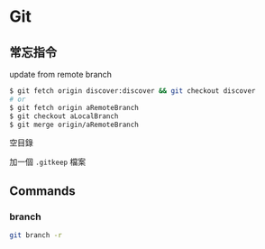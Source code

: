 # Git

## 常忘指令

update from remote branch

```bash title="update remote branch"
$ git fetch origin discover:discover && git checkout discover
# or
$ git fetch origin aRemoteBranch
$ git checkout aLocalBranch
$ git merge origin/aRemoteBranch
```

空目錄

加一個 `.gitkeep` 檔案



## Commands

### branch

```bash title="看所有remote branch"
git branch -r
```

